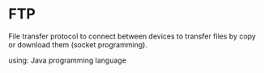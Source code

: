 # FTP
File transfer protocol to connect between devices to transfer files by copy or download them (socket programming).

using: Java programming language
